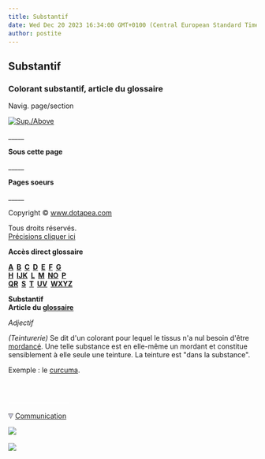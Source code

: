 ```yaml
---
title: Substantif
date: Wed Dec 20 2023 16:34:00 GMT+0100 (Central European Standard Time)
author: postite
---
```


## Substantif
### Colorant substantif, article du glossaire
 Navig. page/section

[![Sup./Above](_derived/up_cmp_themenoir010_up.gif)](s.html)

\_\_\_\_\_

**Sous cette page**

\_\_\_\_\_

**Pages soeurs**

\_\_\_\_\_

Copyright © www.dotapea.com

Tous droits réservés.  
[Précisions cliquer ici](droitscopie.html)

**Accès direct glossaire**

**[A](a.html)  [B](b.html)  [C](c.html)  [D](d.html)  [E](e.html)  [F](f.html)  [G](g.html)  
[H](h.html)  [IJK](ijk.html)  [L](l.html)  [M](m.html)  [NO](no.html)  [P](p.html)  
[QR](qr.html)  [S](s.html)  [T](t.html)  [UV](uv.html)  [WXYZ](wxyz.html)**

**Substantif  
Article du [glossaire](glossaire.html)**

_Adjectif_

_(Teinturerie)_ Se dit d'un colorant pour lequel le tissus n'a nul besoin d'être [mordancé](mordant.html). Une telle substance est en elle-même un mordant et constitue sensiblement à elle seule une teinture. La teinture est "dans la substance".

Exemple : le [curcuma](jaunes.html#curcuma).



 

 ![](images/transparent122x1.gif)

![](images/flechebas.gif) [Communication](http://www.artrealite.com/annonceurs.htm) 

[![](https://cbonvin.fr/sites/regie.artrealite.com/visuels/campagne1.png)](index-2.html#20131014)

![](https://cbonvin.fr/sites/regie.artrealite.com/visuels/campagne2.png)